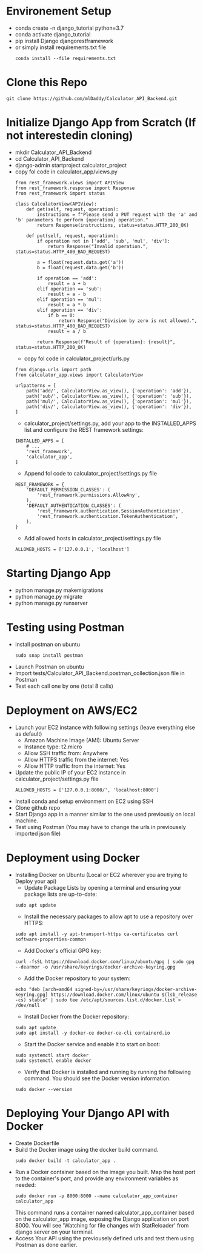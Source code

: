 # Environement Setup
- conda create -n django_tutorial python=3.7
- conda activate django_tutorial
- pip install Django djangorestframework
- or simply install requirements.txt file
    ```
    conda install --file requirements.txt
    ```

# Clone this Repo
```
git clone https://github.com/mlDaddy/Calculator_API_Backend.git
```

# Initialize Django App from Scratch (If not interestedin cloning)
- mkdir Calculator_API_Backend
- cd Calculator_API_Backend
- django-admin startproject calculator_project
- copy fol code in calculator_app/views.py
    ```
    from rest_framework.views import APIView
    from rest_framework.response import Response
    from rest_framework import status

    class CalculatorView(APIView):
        def get(self, request, operation):
            instructions = f"Please send a PUT request with the 'a' and 'b' parameters to perform {operation} operation."
            return Response(instructions, status=status.HTTP_200_OK)

        def put(self, request, operation):
            if operation not in ['add', 'sub', 'mul', 'div']:
                return Response("Invalid operation.", status=status.HTTP_400_BAD_REQUEST)

            a = float(request.data.get('a'))
            b = float(request.data.get('b'))

            if operation == 'add':
                result = a + b
            elif operation == 'sub':
                result = a - b
            elif operation == 'mul':
                result = a * b
            elif operation == 'div':
                if b == 0:
                    return Response("Division by zero is not allowed.", status=status.HTTP_400_BAD_REQUEST)
                result = a / b

            return Response(f"Result of {operation}: {result}", status=status.HTTP_200_OK)

    ```
    - copy fol code in calculator_project/urls.py
    ```
    from django.urls import path
    from calculator_app.views import CalculatorView

    urlpatterns = [
        path('add/', CalculatorView.as_view(), {'operation': 'add'}),
        path('sub/', CalculatorView.as_view(), {'operation': 'sub'}),
        path('mul/', CalculatorView.as_view(), {'operation': 'mul'}),
        path('div/', CalculatorView.as_view(), {'operation': 'div'}),
    ]
    ```
    - calculator_project/settings.py, add your app to the INSTALLED_APPS list and configure the REST framework settings:
    ```
    INSTALLED_APPS = [
        # ...
        'rest_framework',
        'calculator_app',
    ]
    ```
    - Append fol code to calculator_project/settings.py file
    ```
    REST_FRAMEWORK = {
        'DEFAULT_PERMISSION_CLASSES': (
            'rest_framework.permissions.AllowAny',
        ),
        'DEFAULT_AUTHENTICATION_CLASSES': (
            'rest_framework.authentication.SessionAuthentication',
            'rest_framework.authentication.TokenAuthentication',
        ),
    }
    ```
    - Add allowed hosts in calculator_project/settings.py file
    ```
    ALLOWED_HOSTS = ['127.0.0.1', 'localhost']
    ```

# Starting Django App
- python manage.py makemigrations
- python manage.py migrate
- python manage.py runserver

# Testing using Postman
- install postman on ubuntu
    ```
    sudo snap install postman
    ```
- Launch Postman on ubuntu
- Import tests/Calculator_API_Backend.postman_collection.json file in Postman
- Test each call one by one (total 8 calls)

# Deployment on AWS/EC2
- Launch your EC2 instance with following settings (leave everything else as default)
    - Amazon Machine Image (AMI): Ubuntu Server
    - Instance type: t2.micro
    - Allow SSH traffic from: Anywhere
    - Allow HTTPS traffic from the internet: Yes
    - Allow HTTP traffic from the internet: Yes
- Update the public IP of your EC2 instance in calculator_project/settings.py file
    ```
    ALLOWED_HOSTS = ['127.0.0.1:8000/', 'localhost:8000']
    ```
- Install conda and setup environment on EC2 using SSH
- Clone github repo
- Start Django app in a manner similar to the one used previously on local machine.
- Test using Postman (You may have to change the urls in previousely imported json file)

# Deployment using Docker
- Installing Docker on Ubuntu (Local or EC2 wherever you are trying to Deploy your api)
    - Update Package Lists by opening a terminal and ensuring your package lists are up-to-date:
    ```
    sudo apt update
    ```
    - Install the necessary packages to allow apt to use a repository over HTTPS:
    ```
    sudo apt install -y apt-transport-https ca-certificates curl software-properties-common
    ``` 
    - Add Docker's official GPG key:
    ``` 
    curl -fsSL https://download.docker.com/linux/ubuntu/gpg | sudo gpg --dearmor -o /usr/share/keyrings/docker-archive-keyring.gpg
    ``` 
    - Add the Docker repository to your system:
    ``` 
    echo "deb [arch=amd64 signed-by=/usr/share/keyrings/docker-archive-keyring.gpg] https://download.docker.com/linux/ubuntu $(lsb_release -cs) stable" | sudo tee /etc/apt/sources.list.d/docker.list > /dev/null
    ``` 
    - Install Docker from the Docker repository:
    ``` 
    sudo apt update
    sudo apt install -y docker-ce docker-ce-cli containerd.io
    ```
    - Start the Docker service and enable it to start on boot:
    ``` 
    sudo systemctl start docker
    sudo systemctl enable docker
    ``` 
    - Verify that Docker is installed and running by running the following command. You should see the Docker version information.
    ``` 
    sudo docker --version
    ```
# Deploying Your Django API with Docker
- Create Dockerfile
- Build the Docker image using the docker build command.
    ```
    sudo docker build -t calculator_app .
- Run a Docker container based on the image you built. Map the host port to the container's port, and provide any environment variables as needed:
    ```
    sudo docker run -p 8000:8000 --name calculator_app_container calculator_app
    ```
    This command runs a container named calculator_app_container based on the calculator_app image, exposing the Django application on port 8000. You will see 'Watching for file changes with StatReloader' from django server on your terminal.
- Access Your API using the previousely defined urls and test them using Postman as done earlier.